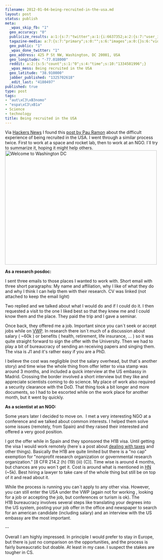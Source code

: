 ```yaml
--- 
filename: 2012-01-04-being-recruited-in-the-usa.md
layout: post
status: publish
meta: 
  _wpas_skip_fb: "1"
  geo_accuracy: "0"
  publicize_results: a:1:{s:7:"twitter";a:1:{i:6637352;a:2:{s:7:"user_id";s:8:"brunosan";s:7:"post_id";s:18:"154634112102174720";}}}
  tagazine-media: a:7:{s:7:"primary";s:0:"";s:6:"images";a:0:{}s:6:"videos";a:0:{}s:11:"image_count";s:1:"0";s:6:"author";s:7:"4180497";s:7:"blog_id";s:7:"8438084";s:9:"mod_stamp";s:19:"2012-01-04 18:55:47";}
  geo_public: "1"
  _wpas_done_twitter: "1"
  geo_address: 425 P St NW, Washington, DC 20001, USA
  geo_longitude: "-77.018000"
  reddit: a:2:{s:5:"count";s:1:"0";s:4:"time";s:10:"1334581996";}
  _wpas_mess: Being recruited in the USA
  geo_latitude: "38.910000"
  jabber_published: "1325702618"
  _edit_last: "4180497"
published: true
type: post
tags: 
- "aut\xC3\xB3nomo"
- "espa\xC3\xB1a"
- Science
- technology
title: Being recruited in the USA
---
```

<p style="text-align:left;">Via <a href="http://news.ycombinator.com/item?id=3424862">Hackers News</a> I found this <a href="http://pau.calepin.co/being-recruited-in-the-usa.html">post by Pau Ramon</a> about the difficult experience of being recruited in the USA. I went through a similar process twice. First to work at a space and rocket lab, then to work at an NGO. I´ll try to summarize it, hoping it might help others.
<a title="Welcome to Washington DC by brunosan, on Flickr" href="http://www.flickr.com/photos/nasonurb/6526189907/"><img class="aligncenter" src="http://farm8.staticflickr.com/7006/6526189907_269d60b4b8.jpg" alt="Welcome to Washington DC" width="500" height="375" /></a>
<!--more--></p>
<strong>As a research posdoc:</strong>

I sent three emails to those places I wanted to work with. Short email with three short paragraphs: My name and affiliation, why I like of what they do and why I think I can help them with their research. CV was linked (not attached to keep the email light)

Two replied and we talked about what I would do and if I could do it. I then requested a visit to the one I liked best so that they knew me and I could know them and the place. They paid the trip and I gave a seminar.

Once back, they offered me a job. Important since you can´t seek or accept jobs while on <a href="http://travel.state.gov/visa/temp/without/without_1990.html">VWP</a>. In research there isn´t much of a discussion about salary ( ~60k ) or benefits ( health, retirement, life insurance, ... ) so it was quite straight forward to sign the offer with the University. Then we had to play a bit of bureaucracy of sending an receiving papers and singing them. The visa is J1 and it's rather easy if you are a PhD.

I believe the cost was negligible (not the salary overhead, but that´s another story) and time wise the whole thing from offer letter to visa stamp was around 3 months, and included a quick interview at the US embassy in Madrid. Crossing the border involved a short interview but they like and appreciate scientists coming to do science. My place of work also required a security clearance with the DoD. That thing took a bit longer and more documents, so I had to be escorted while on the work place for another month, but it went by quickly.

<strong>As a scientist at an NGO:</strong>

Some years later I decided to move on.  I met a very interesting NGO at a conference and we talked about common interests. I helped them solve some issues (remotely, from Spain) and they raised their interested and offered a very good position.

I got the offer while in Spain and they sponsored the H1B visa. Until getting the visa I would work remotely (here´s a post about <a href="{{site.baseurl}}2011/04/04/soy-profesional/">dealing with taxes</a> and other things). Basically the H1B are quite limited but there is a "no cap" exemption for "nonprofit research organization or governmental research organization." [8 CFR 214.2 (h) (19) (iii) (C)]. Time wise is around 4 months, but chances are you won´t get it. Cost is around what is mentioned in <a href="http://news.ycombinator.com/item?id=3424862">HN</a> (~5k). Best hiring a lawyer to take care of the whole thing but still be on top of it and read about it.

While the process is running you can´t apply to any other visa. However, you can still enter the USA under the VWP (again not for working , looking for a job or accepting the job, but conferences or turism is ok). The H1B bureaucracy involves several steps like translating your degrees into the US system, posting your job offer in the office and newspaper to search for an american candidate (including salary) and an interview with the US embassy are the most important.

--

Overall I am highly impressed. In principle I would prefer to stay in Europe, but there is just no comparison on the opportunities, and the process is fairly bureaucratic but doable. At least in my case. I suspect the stakes are tougher in CS.
